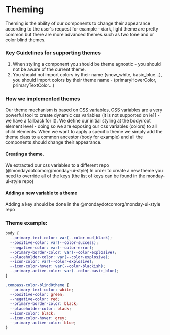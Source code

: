 # Theming

Theming is the ability of our components to change their appearance according to the user's request for example - dark, light theme are pretty common but there are more advanced themes such as two tone and or color blind themes.

### Key Guidelines for supporting themes

1. When styling a component you should be theme agnostic - you should not be aware of the current theme.
2. You should not import colors by their name (snow_white, basic_blue...), you should import colors by their theme name - (primaryHoverColor, primaryTextColor...)

### How we implemented themes

Our theme mechanism is based on [CSS variables](https://developer.mozilla.org/en-US/docs/Web/CSS/Using_CSS_custom_properties), CSS variables are a very powerful tool to create dynamic css variables (it is not supported on ie11 - we have a fallback for it).
We define our initial styling at the body/root element level - doing so we are exposing our css variables (colors) to all child elements. When we want to apply a specific theme we simply add the theme class to a common ancestor (body for example) and all the components should change their appearance.

#### Creating a theme.

We extracted our css variables to a different repo (@mondaydotcomorg/monday-ui-style)
In order to create a new theme you need to override all of the keys (the list of keys can be found in the monday-ui-style repo)

#### Adding a new variable to a theme

Adding a key should be done in the @mondaydotcomorg/monday-ui-style repo

### Theme example:

```css
body {
  --primary-text-color: var(--color-mud_black);
  --positive-color: var(--color-success);
  --negative-color: var(--color-error);
  --primary-border-color: var(--color-explosive);
  --placeholder-color: var(--color-explosive);
  --icon-color: var(--color-explosive);
  --icon-color-hover: var(--color-blackish);
  --primary-active-color: var(--color-basic_blue);
}

.compass-color-blind0theme {
  --primary-text-color: white;
  --positive-color: green;
  --negative-color: red;
  --primary-border-color: black;
  --placeholder-color: black;
  --icon-color: black;
  --icon-color-hover: grey;
  --primary-active-color: blue;
}
```
